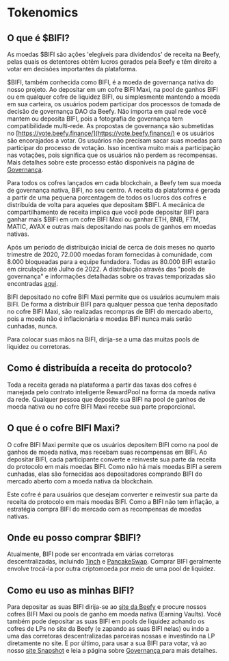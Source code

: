 # Tokenomics

## **O que é $BIFI?**

As moedas $BIFI são ações 'elegíveis para dividendos' de receita na Beefy, pelas quais os detentores obtêm lucros gerados pela Beefy e têm direito a votar em decisões importantes da plataforma.

$BIFI, também conhecida como BIFI, é a moeda de governança nativa do nosso projeto. Ao depositar em um cofre BIFI Maxi, na pool de ganhos BIFI ou em qualquer cofre de liquidez BIFI, ou simplesmente mantendo a moeda em sua carteira, os usuários podem participar dos processos de tomada de decisão de governança DAO da Beefy. Não importa em qual rede você mantem ou deposita BIFI, pois a fotografia de governança tem compatibilidade multi-rede. As propostas de governança são submetidas no [https://vote.beefy.finance/](https://vote.beefy.finance/) e os usuários são encorajados a votar. Os usuários não precisam sacar suas moedas para participar do processo de votação. Isso incentiva muito mais a participação nas votações, pois significa que os usuários não perdem as recompensas. Mais detalhes sobre este processo estão disponíveis na página de [Governança](../../community/governanca.md).

Para todos os cofres lançados em cada blockchain, a Beefy tem sua moeda de governança nativa, BIFI, no seu centro. A receita da plataforma é gerada a partir de uma pequena porcentagem de todos os lucros dos cofres e distribuída de volta para aqueles que depositam $BIFI. A mecânica de compartilhamento de receita implica que você pode depositar BIFI para ganhar mais $BIFI em um cofre BIFI Maxi ou ganhar ETH, BNB, FTM, MATIC, AVAX e outras mais depositando nas pools de ganhos em moedas nativas.

Após um período de distribuição inicial de cerca de dois meses no quarto trimestre de 2020, 72.000 moedas foram fornecidas à comunidade, com 8.000 bloqueadas para a equipe fundadora. Todas as 80.000 BIFI estarão em circulação até Julho de 2022. A distribuição através das "pools de governança" e informações detalhadas sobre os travas temporizadas são encontradas [aqui](https://github.com/beefyfinance/beefy-gov).

BIFI depositado no cofre BIFI Maxi permite que os usuários acumulem mais BIFI. De forma a distribuir BIFI para qualquer pessoa que tenha depositado no cofre BIFI Maxi, são realizadas recompras de BIFI do mercado aberto, pois a moeda não é inflacionária e  moedas BIFI nunca mais serão cunhadas, nunca.

Para colocar suas mãos na BIFI, dirija-se a uma das muitas pools de liquidez ou corretoras.

## Como é distribuída a receita do protocolo?

Toda a receita gerada na plataforma a partir das taxas dos cofres é manejada pelo contrato inteligente RewardPool na forma da moeda nativa da rede. Qualquer pessoa que deposite sua BIFI na pool de ganhos de moeda nativa ou no cofre BIFI Maxi recebe sua parte proporcional.

## **O que é o cofre BIFI Maxi?**

O cofre BIFI Maxi permite que os usuários depositem BIFI como na pool de ganhos de moeda nativa, mas recebam suas recompensas em BIFI. Ao depositar BIFI, cada participante converte e reinveste sua parte da receita do protocolo em mais moedas BIFI. Como não há mais moedas BIFI a serem cunhadas, elas são fornecidas aos depositadores comprando BIFI do mercado aberto com a moeda nativa da blockchain.

Este cofre é para usuários que desejam converter e reinvestir sua parte da receita do protocolo em mais moedas BIFI. Como a BIFI não tem inflação, a estratégia compra BIFI do mercado com as recompensas de moedas nativas.

## **Onde eu posso comprar $BIFI?**

Atualmente, BIFI pode ser encontrada em várias corretoras descentralizadas, incluindo [1inch](https://app.1inch.io/#/56/swap/) e [PancakeSwap](https://pancakeswap.finance/swap). Comprar BIFI geralmente envolve trocá-la por outra criptomoeda por meio de uma pool de liquidez.

## Como eu uso as minhas BIFI?

Para depositar as suas BIFI dirija-se ao [site da Beefy](https://beefy.com) e procure nossos cofres BIFI Maxi ou pools de ganho em moeda nativa (Earning Vaults). Você também pode depositar as suas BIFI em pools de liquidez achando os cofres de LPs no site da Beefy (e zapando as suas BIFI nelas) ou indo a uma das corretoras descentralizadas parceiras nossas e investindo na LP diretamente no site. E por último, para usar a sua BIFI para votar, vá ao nosso [site Snapshot](https://vote.beefy.finance/#/) e leia a página sobre [Governança ](../../community/governanca.md)para mais detalhes.
